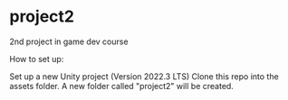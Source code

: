 # project2
2nd project in game dev course 

How to set up: 

Set up a new Unity project (Version 2022.3 LTS)
Clone this repo into the assets folder. 
A new folder called "project2" will be created. 
